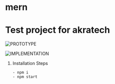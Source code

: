 # mern

<h1> Test project for akratech </h1>



![PROTOTYPE](https://github.com/henokxv/akratechmern/blob/master/prototype.png)

![IMPLEMENTATION](https://github.com/henokxv/akratechmern/blob/master/implementation.png)

<ol>

<li> Installation Steps </li>

    - npm i
    - npm start


</ol>
